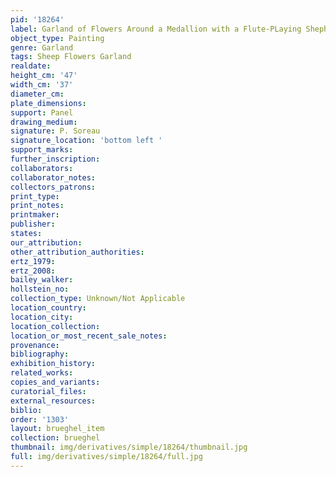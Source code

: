 ```yaml
---
pid: '18264'
label: Garland of Flowers Around a Medallion with a Flute-PLaying Shepherd (Vienna)
object_type: Painting
genre: Garland
tags: Sheep Flowers Garland
realdate: 
height_cm: '47'
width_cm: '37'
diameter_cm: 
plate_dimensions: 
support: Panel
drawing_medium: 
signature: P. Soreau
signature_location: 'bottom left '
support_marks: 
further_inscription: 
collaborators: 
collaborator_notes: 
collectors_patrons: 
print_type: 
print_notes: 
printmaker: 
publisher: 
states: 
our_attribution: 
other_attribution_authorities: 
ertz_1979: 
ertz_2008: 
bailey_walker: 
hollstein_no: 
collection_type: Unknown/Not Applicable
location_country: 
location_city: 
location_collection: 
location_or_most_recent_sale_notes: 
provenance: 
bibliography: 
exhibition_history: 
related_works: 
copies_and_variants: 
curatorial_files: 
external_resources: 
biblio: 
order: '1303'
layout: brueghel_item
collection: brueghel
thumbnail: img/derivatives/simple/18264/thumbnail.jpg
full: img/derivatives/simple/18264/full.jpg
---
```

